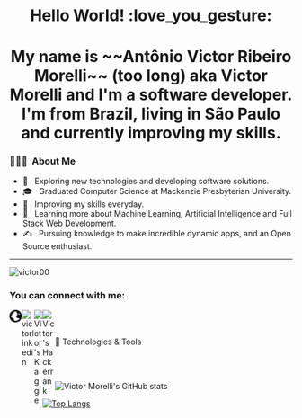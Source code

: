 
<h1 align="center"> Hello World!  :love_you_gesture: </h1>
<h1 align="center"> My name is ~~Antônio Victor Ribeiro Morelli~~ (too long) aka Victor Morelli and I'm a software developer. I'm from Brazil, living in São Paulo and currently improving my skills.</h1>

<h3> 👨🏻‍💻 &nbsp;About Me </h3>

- 🤔 &nbsp; Exploring new technologies and developing software solutions.
- 🎓 &nbsp; Graduated Computer Science at Mackenzie Presbyterian University.
- 💼 &nbsp; Improving my skills everyday.
- 🌱 &nbsp; Learning more about Machine Learning, Artificial Intelligence and Full Stack Web Development.
- ✍️ &nbsp; Pursuing knowledge to make incredible dynamic apps, and an Open Source enthusiast.

---------------------------------------------------------------------------------------------------------------------------------------------------------------------------------
<p align="left"> <img src="https://komarev.com/ghpvc/?username=victor00" alt="victor00" /> </p>


### You can connect with me:

<p>
  <a href="https://github.com/victor00">
    <img align="left" alt="victor00github" width="22px" src= "https://raw.githubusercontent.com/iconic/open-iconic/master/svg/globe.svg" style="max-width:100%;">
  </a>
  <a href="https://www.linkedin.com/in/avictor-ribeiro-morelli/">
    <img align="left" alt="victorlinkedin" width="22px" src= "https://camo.githubusercontent.com/d659d2bac00c01b42bffbae84bdc121e828b8fecd5b4949ffa2575f5d9e4a371/68747470733a2f2f63646e2e6a7364656c6976722e6e65742f6e706d2f73696d706c652d69636f6e734076332f69636f6e732f6c696e6b6564696e2e737667" style="max-width:100%;">
  </a>
  <a href="https://www.kaggle.com/avrmvictor00">
    <img align="left" alt="Victor's Kaggle" width="15px" src="https://cdn.jsdelivr.net/npm/simple-icons@3.1.0/icons/kaggle.svg" />
  </a>
  <a href="https://www.hackerrank.com/victormorelli6">
    <img align="left" alt="Victor's Hackerrank" width="22px" src="https://cdn.jsdelivr.net/npm/simple-icons@v3/icons/hackerrank.svg" />
  </a>
</p>

<br><br>

🔧 Technologies & Tools


<br><br>





![Victor Morelli's GitHub stats](https://github-readme-stats.vercel.app/api?username=victor00&show_icons=true&theme=vision-friendly-dark)

[![Top Langs](https://github-readme-stats.vercel.app/api/top-langs/?username=victor00&langs_count=10&layout=compact)](https://github.com/victor00/github-readme-stats)

